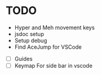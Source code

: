 # TODO

-   Hyper and Meh movement keys
-   jsdoc setup
-   Setup debug
-   Find AceJump for VSCode
-   [ ] Guides
-   [ ] Keymap For side bar in vscode
